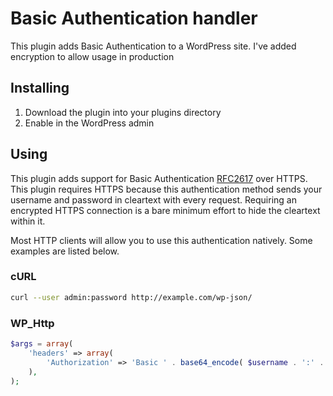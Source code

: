 # Basic Authentication handler
This plugin adds Basic Authentication to a WordPress site.
I've added encryption to allow usage in production

## Installing
1. Download the plugin into your plugins directory
2. Enable in the WordPress admin

## Using
This plugin adds support for Basic Authentication [RFC2617][] over HTTPS.
This plugin requires HTTPS because this authentication method sends your
username and password in cleartext with every request. Requiring
an encrypted HTTPS connection is a bare minimum effort to hide the cleartext
within it.

Most HTTP clients will allow you to use this authentication natively. Some
examples are listed below.

### cURL

```sh
curl --user admin:password http://example.com/wp-json/
```

### WP_Http

```php
$args = array(
	'headers' => array(
		'Authorization' => 'Basic ' . base64_encode( $username . ':' . $password ),
	),
);
```

[oauth]: https://github.com/WP-API/OAuth1
[RFC2617]: https://tools.ietf.org/html/rfc2617
